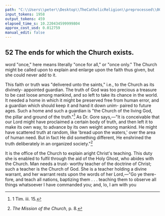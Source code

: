 ```yaml
---
path: "C:\\Users\\peter\\Desktop\\TheCatholicReligion\\preprocessed\\00072.jpg"
input_tokens: 1958
output_tokens: 459
elapsed_time_s: 10.220434599999804
approx_cost_usd: 0.012759
manual_edit: false
---
```

## 52 The ends for which the Church exists.

word "once," here means literally "once for all,"
or "once only." The Church might be called
upon to explain and enlarge upon the faith thus
given, but she could never add to it.

This faith or truth was "delivered unto the
saints," i.e., to the Church as its divinely-
appointed guardian. The truth of God was
too precious a treasure to be cast loose among
mankind, and so left to take its chance in the
world. It needed a home in which it might be
preserved free from human error, and a guardian
which should keep it and hand it down unim-
paired to future ages. Such a home and such
a guardian is "the Church of the living God,
the pillar and ground of the truth."[^1] As Dr.
Gore says,—"It is conceivable that our Lord
might have proclaimed a certain body of truth,
and then left it to make its own way, to advance
by its own weight among mankind. He might
have scattered truth at random, like 'bread
upon the waters,' over the area of human need.
But in fact He did something different, He
enshrined the truth deliberately in an organized
society."[^2]

It is the office of the Church to explain aright
Christ's teaching. This duty she is enabled to
fulfil through the aid of the Holy Ghost, who
abides with the Church. Man needs a trust-
worthy teacher of the doctrine of Christ; such
a teacher is the Church of God. She is a teacher
holding a divine warrant, and her warrant rests
upon the words of her Lord,—"Go ye there-
fore, and teach all nations, baptizing them . . .
teaching them to observe all things whatsoever
I have commanded you; and, lo, I am with you

[^1]: 1 Tim. iii. 15.
[^2]: *The Mission of the Church*, p. 8.